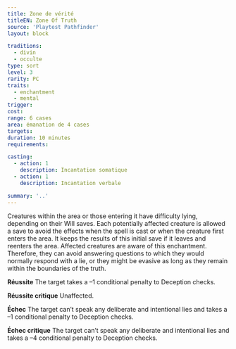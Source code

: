 ```yaml
---
title: Zone de vérité
titleEN: Zone Of Truth
source: 'Playtest Pathfinder'
layout: block

traditions:
  - divin
  - occulte
type: sort
level: 3
rarity: PC
traits:
  - enchantment
  - mental
trigger: 
cost: 
range: 6 cases
area: émanation de 4 cases
targets: 
duration: 10 minutes
requirements: 

casting:
  - action: 1
    description: Incantation somatique
  - action: 1
    description: Incantation verbale

summary: '..'
---
```

Creatures within the area or those entering it have difficulty lying, depending on their Will saves. Each potentially affected creature is allowed a save to avoid the effects when the spell is cast or when the creature first enters the area. It keeps the results of this initial save if it leaves and reenters the area. Affected creatures are aware of this enchantment. Therefore, they can avoid answering questions to which they would normally respond with a lie, or they might be evasive as long as they remain within the boundaries of the truth.

**Réussite** The target takes a –1 conditional penalty to Deception checks.

**Réussite critique** Unaffected.

**Échec** The target can’t speak any deliberate and intentional lies and takes a –1 conditional penalty to Deception checks.

**Échec critique** The target can’t speak any deliberate and intentional lies and takes a –4 conditional penalty to Deception checks.